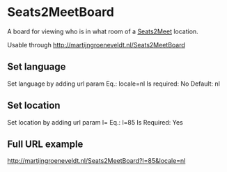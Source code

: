# Seats2MeetBoard
A board for viewing who is in what room of a [Seats2Meet](https://www.seats2meet.com) location.

Usable through http://martijngroeneveldt.nl/Seats2MeetBoard

## Set language
Set language by adding url param 
Eq.: locale=nl
Is required: No
Default: nl

## Set location
Set location by adding url param l=<location ID>
Eq.: l=85
Is Required: Yes

## Full URL example
http://martijngroeneveldt.nl/Seats2MeetBoard?l=85&locale=nl
